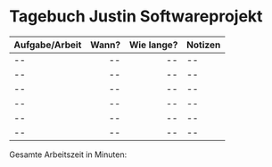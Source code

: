 # Tagebuch Justin Softwareprojekt


| Aufgabe/Arbeit   |      Wann?     |  Wie lange? | Notizen |
|:-----------------|---------------:|------------:|:--------|
| --    | --      | --      | --      |
| --    | --      | --      | --      |
| --    | --      | --      | --      |
| --    | --      | --      | --      |
| --    | --      | --      | --      |
| --    | --      | --      | --      |


Gesamte Arbeitszeit in Minuten: 
